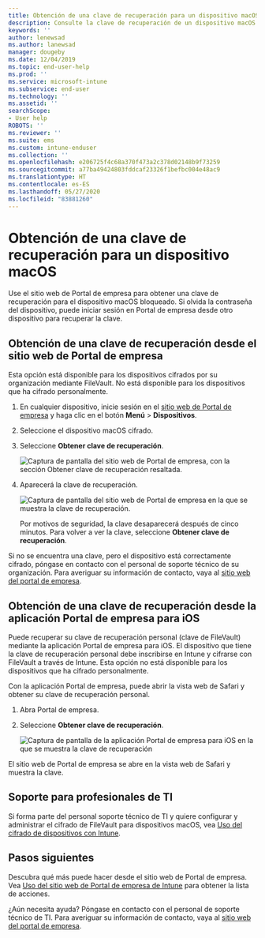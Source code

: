 ```yaml
---
title: Obtención de una clave de recuperación para un dispositivo macOS desde el sitio web de Portal de empresa de Intune
description: Consulte la clave de recuperación de un dispositivo macOS inscrito y administrado.
keywords: ''
author: lenewsad
ms.author: lanewsad
manager: dougeby
ms.date: 12/04/2019
ms.topic: end-user-help
ms.prod: ''
ms.service: microsoft-intune
ms.subservice: end-user
ms.technology: ''
ms.assetid: ''
searchScope:
- User help
ROBOTS: ''
ms.reviewer: ''
ms.suite: ems
ms.custom: intune-enduser
ms.collection: ''
ms.openlocfilehash: e206725f4c68a370f473a2c378d02148b9f73259
ms.sourcegitcommit: a77ba49424803fddcaf23326f1befbc004e48ac9
ms.translationtype: HT
ms.contentlocale: es-ES
ms.lasthandoff: 05/27/2020
ms.locfileid: "83881260"
---
```

# <a name="get-a-recovery-key-for-a-macos-device"></a>Obtención de una clave de recuperación para un dispositivo macOS

Use el sitio web de Portal de empresa para obtener una clave de recuperación para el dispositivo macOS bloqueado. Si olvida la contraseña del dispositivo, puede iniciar sesión en Portal de empresa desde otro dispositivo para recuperar la clave.  

## <a name="get-recovery-key-from-company-portal-website"></a>Obtención de una clave de recuperación desde el sitio web de Portal de empresa

Esta opción está disponible para los dispositivos cifrados por su organización mediante FileVault. No está disponible para los dispositivos que ha cifrado personalmente.

1. En cualquier dispositivo, inicie sesión en el [sitio web de Portal de empresa](https://portal.manage.microsoft.com) y haga clic en el botón **Menú** > **Dispositivos**.  
2. Seleccione el dispositivo macOS cifrado.  
3. Seleccione **Obtener clave de recuperación**.  

    ![Captura de pantalla del sitio web de Portal de empresa, con la sección Obtener clave de recuperación resaltada.](./media/1907-recovery2-cpweb-intune.PNG)  

4. Aparecerá la clave de recuperación.

    ![Captura de pantalla del sitio web de Portal de empresa en la que se muestra la clave de recuperación.](./media/1907-recovery-cpweb-intune.PNG)  

    Por motivos de seguridad, la clave desaparecerá después de cinco minutos. Para volver a ver la clave, seleccione **Obtener clave de recuperación**.

Si no se encuentra una clave, pero el dispositivo está correctamente cifrado, póngase en contacto con el personal de soporte técnico de su organización. Para averiguar su información de contacto, vaya al [sitio web del portal de empresa](https://go.microsoft.com/fwlink/?linkid=2010980).  

## <a name="get-recovery-key-from-company-portal-app-for-ios"></a>Obtención de una clave de recuperación desde la aplicación Portal de empresa para iOS

Puede recuperar su clave de recuperación personal (clave de FileVault) mediante la aplicación Portal de empresa para iOS. El dispositivo que tiene la clave de recuperación personal debe inscribirse en Intune y cifrarse con FileVault a través de Intune. Esta opción no está disponible para los dispositivos que ha cifrado personalmente. 

Con la aplicación Portal de empresa, puede abrir la vista web de Safari y obtener su clave de recuperación personal. 

1. Abra Portal de empresa.
2. Seleccione **Obtener clave de recuperación**.

    ![Captura de pantalla de la aplicación Portal de empresa para iOS en la que se muestra la clave de recuperación](./media/get-recovery-key-cpweb-02.png)  

El sitio web de Portal de empresa se abre en la vista web de Safari y muestra la clave. 

## <a name="it-pro-support"></a>Soporte para profesionales de TI

Si forma parte del personal soporte técnico de TI y quiere configurar y administrar el cifrado de FileVault para dispositivos macOS, vea [Uso del cifrado de dispositivos con Intune](/intune/protect/encrypt-devices).

## <a name="next-steps"></a>Pasos siguientes

Descubra qué más puede hacer desde el sitio web de Portal de empresa. Vea [Uso del sitio web de Portal de empresa de Intune](using-the-intune-company-portal-website.md) para obtener la lista de acciones.  

¿Aún necesita ayuda? Póngase en contacto con el personal de soporte técnico de TI. Para averiguar su información de contacto, vaya al [sitio web del portal de empresa](https://go.microsoft.com/fwlink/?linkid=2010980).  

